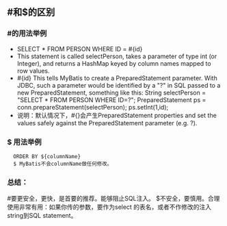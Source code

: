 ## #和$的区别
### #的用法举例
 * SELECT * FROM PERSON WHERE ID = #{id}
 * This statement is called selectPerson, takes a parameter of type int (or Integer), and returns a HashMap keyed by column names mapped to row values.
 * #{id} This tells MyBatis to create a PreparedStatement parameter. With JDBC, such a parameter would be identified by a "?" in SQL passed to a new PreparedStatement, something like this:
    String selectPerson = "SELECT * FROM PERSON WHERE ID=?";
    PreparedStatement ps = conn.prepareStatement(selectPerson);
    ps.setInt(1,id);
  * 说明：默认情况下，#{}会产生PreparedStatement properties and set the values safely against the PreparedStatement parameter (e.g. ?).
  
### $ 用法举例
      ORDER BY ${columnName}
      $ MyBatis不会columnName做任何修改。 
      
      
### 总结：
  #要更安全，更快，是首要的推荐。能够阻止SQL注入。
  $不安全，要慎用。合理使用非常有用：如果你传的参数，要作为select 的表名，或者不作修改的注入string到SQL statement。
